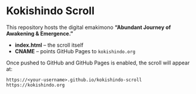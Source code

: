 # Kokishindo Scroll

This repository hosts the digital emakimono **“Abundant Journey of Awakening & Emergence.”**

- **index.html** – the scroll itself  
- **CNAME** – points GitHub Pages to `kokishindo.org`

Once pushed to GitHub and GitHub Pages is enabled, the scroll will appear at:

```
https://<your-username>.github.io/kokishindo-scroll
https://kokishindo.org
```
